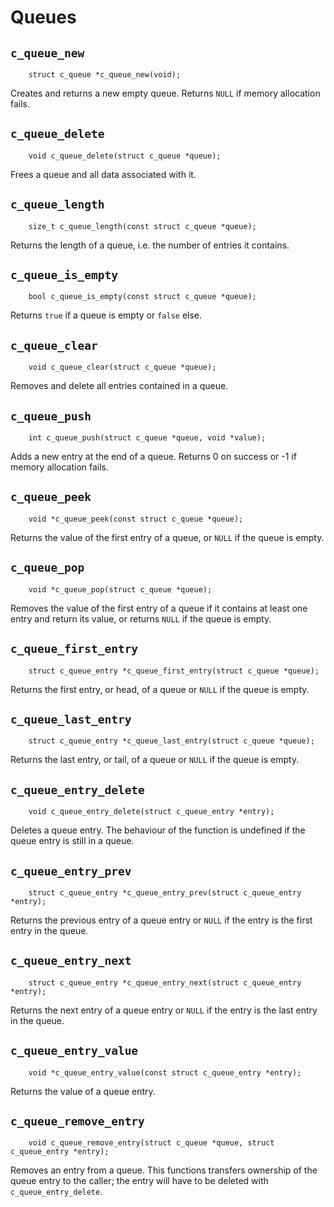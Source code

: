 
# Queues

## `c_queue_new`
~~~ {.c}
    struct c_queue *c_queue_new(void);
~~~~

Creates and returns a new empty queue. Returns `NULL` if memory allocation
fails.

## `c_queue_delete`
~~~ {.c}
    void c_queue_delete(struct c_queue *queue);
~~~

Frees a queue and all data associated with it.

## `c_queue_length`
~~~ {.c}
    size_t c_queue_length(const struct c_queue *queue);
~~~

Returns the length of a queue, i.e. the number of entries it contains.

## `c_queue_is_empty`
~~~ {.c}
    bool c_queue_is_empty(const struct c_queue *queue);
~~~

Returns `true` if a queue is empty or `false` else.

## `c_queue_clear`
~~~ {.c}
    void c_queue_clear(struct c_queue *queue);
~~~

Removes and delete all entries contained in a queue.

## `c_queue_push`
~~~ {.c}
    int c_queue_push(struct c_queue *queue, void *value);
~~~

Adds a new entry at the end of a queue. Returns 0 on success or -1 if memory
allocation fails.

## `c_queue_peek`
~~~ {.c}
    void *c_queue_peek(const struct c_queue *queue);
~~~

Returns the value of the first entry of a queue, or `NULL` if the queue is
empty.

## `c_queue_pop`
~~~ {.c}
    void *c_queue_pop(struct c_queue *queue);
~~~

Removes the value of the first entry of a queue if it contains at least one
entry and return its value, or returns `NULL` if the queue is empty.

## `c_queue_first_entry`
~~~ {.c}
    struct c_queue_entry *c_queue_first_entry(struct c_queue *queue);
~~~

Returns the first entry, or head, of a queue or `NULL` if the queue is empty.

## `c_queue_last_entry`
~~~ {.c}
    struct c_queue_entry *c_queue_last_entry(struct c_queue *queue);
~~~

Returns the last entry, or tail,  of a queue or `NULL` if the queue is empty.

## `c_queue_entry_delete`
~~~ {.c}
    void c_queue_entry_delete(struct c_queue_entry *entry);
~~~

Deletes a queue entry. The behaviour of the function is undefined if the queue
entry is still in a queue.

## `c_queue_entry_prev`
~~~ {.c}
    struct c_queue_entry *c_queue_entry_prev(struct c_queue_entry *entry);
~~~

Returns the previous entry of a queue entry or `NULL` if the entry is the
first entry in the queue.

## `c_queue_entry_next`
~~~ {.c}
    struct c_queue_entry *c_queue_entry_next(struct c_queue_entry *entry);
~~~

Returns the next entry of a queue entry or `NULL` if the entry is the
last entry in the queue.

## `c_queue_entry_value`
~~~ {.c}
    void *c_queue_entry_value(const struct c_queue_entry *entry);
~~~

Returns the value of a queue entry.

## `c_queue_remove_entry`
~~~ {.c}
    void c_queue_remove_entry(struct c_queue *queue, struct c_queue_entry *entry);
~~~

Removes an entry from a queue. This functions transfers ownership of the queue
entry to the caller; the entry will have to be deleted with
`c_queue_entry_delete`.

